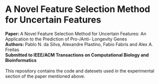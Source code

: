 # A Novel Feature Selection Method for Uncertain Features

<b>Paper: </b>
A Novel Feature Selection Method for Uncertain Features: An Application to the Prediction of Pro-/Anti- Longevity Genes </br>
<b>Authors: </b>
Pablo N. da Silva, Alexandre Plastino, Fabio Fabris and Alex A. Freitas </br>
<b>Submitted to IEEE/ACM Transactions on Computational Biology and Bioinformatics</b> </br> </br>
This repository contains the code and datesets used in the experimental section of the paper mentioned above.
